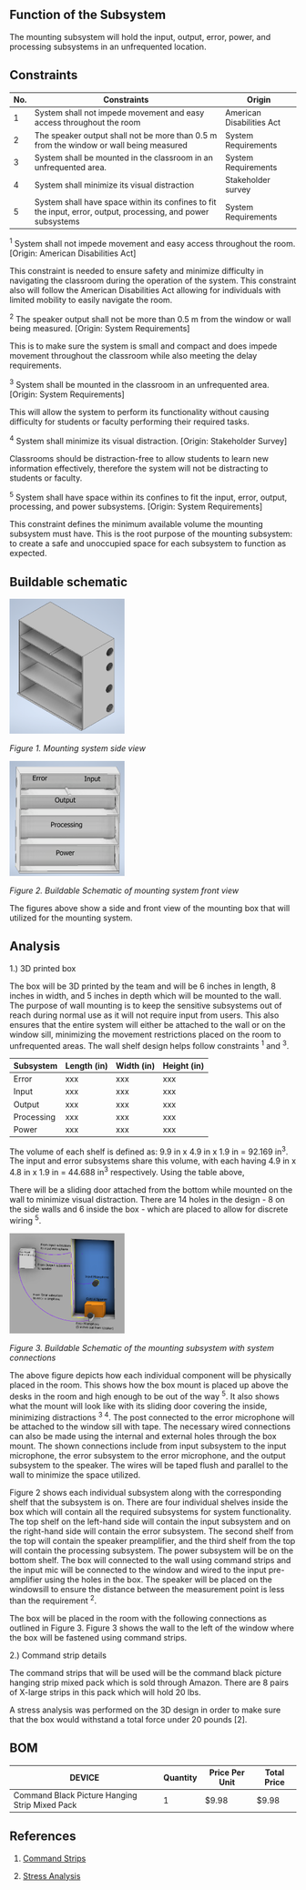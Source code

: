 
## Function of the Subsystem

The mounting subsystem will hold the input, output, error, power, and processing subsystems in an unfrequented location.

## Constraints
| No. | Constraints                                                                                             | Origin            |
| --- | ------------------------------------------------------------------------------------------------------- | ----------------- |
| 1  |  System shall not impede movement and easy access throughout the room                                    | American Disabilities Act |
| 2 |  The speaker output shall not be more than 0.5 m from the window or wall being measured                   | System Requirements |
| 3 |  System shall be mounted in the classroom in an unfrequented area.                                        | System Requirements |
| 4 |  System shall minimize its visual distraction                                                             | Stakeholder survey |
| 5 | System shall have space within its confines to fit the input, error, output, processing, and power subsystems | System Requirements |





<sup>1</sup> System shall not impede movement and easy access throughout the room. [Origin: American Disabilities Act]

This constraint is needed to ensure safety and minimize difficulty in navigating the classroom during the operation of the system. This constraint also will follow the American Disabilities Act allowing for individuals with limited mobility to easily navigate the room.


<sup>2</sup> The speaker output shall not be more than 0.5 m from the window or wall being measured. [Origin: System Requirements]

This is to make sure the system is small and compact and does impede movement throughout the classroom while also meeting the delay requirements.

<sup>3</sup> System shall be mounted in the classroom in an unfrequented area. [Origin: System Requirements]

This will allow the system to perform its functionality without causing difficulty for students or faculty performing their required tasks.

<sup>4</sup> System shall minimize its visual distraction. [Origin: Stakeholder Survey]

Classrooms should be distraction-free to allow students to learn new information effectively, therefore the system will not be distracting to students or faculty.

<sup>5</sup> System shall have space within its confines to fit the input, error, output, processing, and power subsystems. [Origin: System Requirements]

This constraint defines the minimum available volume the mounting subsystem must have. This is the root purpose of the mounting subsystem: to create a safe and unoccupied space for each subsystem to function as expected.

## Buildable schematic 
<img src="/Documentation/Images/Mounting/sideview_mounting.png" width= "40%" height = "40%" alt=" Buildable Schematic of mounting system top-down view">

*Figure 1.  Mounting system side view*


<img src="/Documentation/Images/Mounting/Mounting_Front_View.png" width = "40%" height = "40%" alt=" Buildable Schematic of mounting system front view">

*Figure 2. Buildable Schematic of mounting system front view*

The figures above show a side and front view of the mounting box that will utilized for the mounting system.




## Analysis

1.) 3D printed box

The box will be 3D printed by the team and will be 6 inches in length, 8 inches in width, and 5 inches in depth which will be mounted to the wall. The purpose of wall mounting is to keep the sensitive subsystems out of reach during normal use as it will not require input from users. This also ensures that the entire system will either be attached to the wall or on the window sill, minimizing the movement restrictions placed on the room to unfrequented areas. The wall shelf design helps follow constraints <sup>1</sup> and <sup>3</sup>.

| Subsystem  | Length (in) | Width (in) | Height (in) |
| ---------- | ----------- | ---------- | ----------- |
| Error      | xxx         | xxx        | xxx         |
| Input      | xxx         | xxx        | xxx         |
| Output     | xxx         | xxx        | xxx         |
| Processing | xxx         | xxx        | xxx         |
| Power      | xxx         | xxx        | xxx         |


The volume of each shelf is defined as: 9.9 in x 4.9 in x 1.9 in = 92.169 in<sup>3</sup>. The input and error subsystems share this volume, with each having 4.9 in x 4.8 in x 1.9 in = 44.688 in<sup>3</sup> respectively. Using the table above, 

There will be a sliding door attached from the bottom while mounted on the wall to minimize visual distraction. There are 14 holes in the design - 8 on the side walls and 6 inside the box - which are placed to allow for discrete wiring <sup>5</sup>. 

<img src="/Documentation/Images/Mounting/Mounting_Connection_Schematic.png" width= "40%" height = "40%" alt=" Buildable Schematic of mounting system top-down view">

*Figure 3. Buildable Schematic of the mounting subsystem with system connections*

The above figure depicts how each individual component will be physically placed in the room. This shows how the box mount is placed up above the desks in the room and high enough to be out of the way <sup>5</sup>. It also shows what the mount will look like with its sliding door covering the inside, minimizing distractions <sup>3 4</sup>. The post connected to the error microphone will be attached to the window sill with tape. The necessary wired connections can also be made using the internal and external holes through the box mount. The shown connections include from input subsystem to the input microphone, the error subsystem to the error microphone, and the output subsystem to the speaker. The wires will be taped flush and parallel to the wall to minimize the space utilized.

Figure 2 shows each individual subsystem along with the corresponding shelf that the subsystem is on. There are four individual shelves inside the box which will contain all the required subsystems for system functionality. The top shelf on the left-hand side will contain the input subsystem and on the right-hand side will contain the error subsystem. The second shelf from the top will contain the speaker preamplifier, and the third shelf from the top will contain the processing subsystem. The power subsystem will be on the bottom shelf. The box will connected to the wall using command strips and the input mic will be connected to the window and wired to the input pre-amplifier using the holes in the box. The speaker will be placed on the windowsill to ensure the distance between the measurement point is less than the requirement <sup>2</sup>.

The box will be placed in the room with the following connections as outlined in Figure 3. Figure 3 shows the wall to the left of the window where the box will be fastened using command strips. 

2.) Command strip details

The command strips that will be used will be the command black picture hanging strip mixed pack which is sold through Amazon. There are 8 pairs of X-large strips in this pack which will hold 20 lbs.

A stress analysis was performed on the 3D design in order to make sure that the box would withstand a total force under 20 pounds [2].



## BOM

| DEVICE                                           | Quantity | Price Per Unit | Total Price |
| -------------------------------------------------| -------- | ---------------| ----------- |    
| Command Black Picture Hanging Strip Mixed Pack   | 1        | $9.98          | $9.98       |


## References
1. [Command Strips]

[Command Strips]: https://www.amazon.com/dp/B09XJDQCG6/ref=redir_mobile_desktop?_encoding=UTF8&aaxitk=5bb9cc62e41d7067569bfbdbb3611e78&content-id=amzn1.sym.cd95889f-432f-43a7-8ec8-833616493f4a%3Aamzn1.sym.cd95889f-432f-43a7-8ec8-833616493f4a&hsa_cr_id=0&pd_rd_plhdr=t&pd_rd_r=3a3d188f-0701-494f-b07f-4e7c62285293&pd_rd_w=039JW&pd_rd_wg=H5pvQ&qid=1693773858&ref_=sbx_be_s_sparkle_mcd_asin_1_img&sr=1-2-9e67e56a-6f64-441f-a281-df67fc737124&th=1

2. [Stress Analysis]
   
[Stress Analysis]: https://cdn.discordapp.com/attachments/1069111379656724490/1152037040771321916/Mounting.ipt_Stress_Analysis_Report_9_14_2023.html


